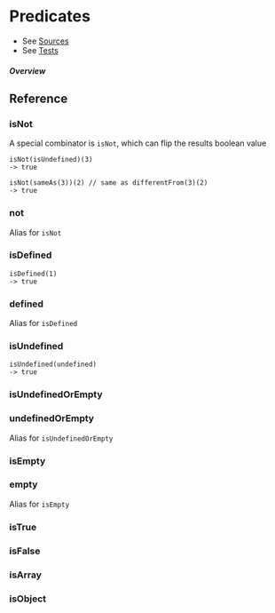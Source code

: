 # Predicates

* See [Sources](../src/predicates.ts)
* See [Tests](../test/predicates.spec.ts)

##### Overview

## Reference

### isNot 

A special combinator is `isNot`, which can flip the results boolean value

```
isNot(isUndefined)(3) 
-> true

isNot(sameAs(3))(2) // same as differentFrom(3)(2)
-> true
```

### not

Alias for `isNot`

### isDefined

```
isDefined(1)
-> true
```

### defined

Alias for `isDefined`

### isUndefined

```
isUndefined(undefined)
-> true
```

### isUndefinedOrEmpty

### undefinedOrEmpty

Alias for `isUndefinedOrEmpty`


### isEmpty

### empty

Alias for `isEmpty`

### isTrue

### isFalse

### isArray

### isObject